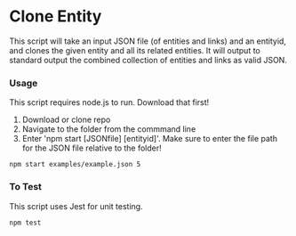 # Clone Entity
This script will take an input JSON file (of entities and links) and an entityid, and clones the given entity and all its related entities. It will output to standard output the combined collection of entities and links as valid JSON.

### Usage
This script requires node.js to run. Download that first!
1. Download or clone repo
2. Navigate to the folder from the commmand line
3. Enter 'npm start [JSONfile] [entityid]'. Make sure to enter the file path for the JSON file relative to the folder!
  
```
npm start examples/example.json 5
```

### To Test
This script uses Jest for unit testing.

```
npm test
```
